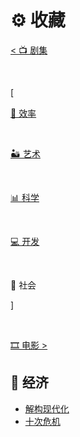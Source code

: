 # ⚙️ 收藏


<div class="nav-tab">
  <a href="../drama"><p class="not">< 📺 剧集</p></a>&nbsp;&nbsp;
  <p class="bord">[</p>
  <a href="../tool"><p class="not">🧩 效率</p></a>&nbsp;
  <a href="../tool-art"><p class="not">🏜️ 艺术</p></a>&nbsp;
  <a href="../tool-sci"><p class="not">📊 科学</p></a>&nbsp;
  <a href="../tool-dev"><p class="not">💻 开发</p></a>&nbsp;
  <p class="now">🚄 社会</p></a>
  <p class="bord">]</p>&nbsp;&nbsp;
  <a href="../movies"><p class="not">🎞️ 电影 ></p></a>
</div>

<h2>🔖 经济</h2>

- [解构现代化](https://www.bilibili.com/video/BV1Bi4y1g7Hr)
- [十次危机](https://www.bilibili.com/video/BV1Da4y1x7WW)
